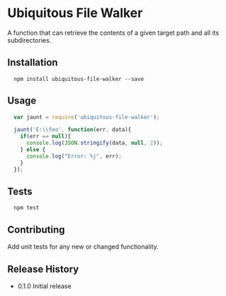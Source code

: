 Ubiquitous File Walker
=========

A function that can retrieve the contents of a given target path and all its subdirectories.

## Installation

```shell
  npm install ubiquitous-file-walker --save
```

## Usage

```js
  var jaunt = require('ubiquitous-file-walker');

  jaunt('E:\\foo', function(err, data){
    if(err == null){
      console.log(JSON.stringify(data, null, 2));
    } else {
      console.log("Error: %j", err);
    }
  });
```

## Tests

```shell
  npm test
```

## Contributing

Add unit tests for any new or changed functionality.

## Release History

* 0.1.0 Initial release